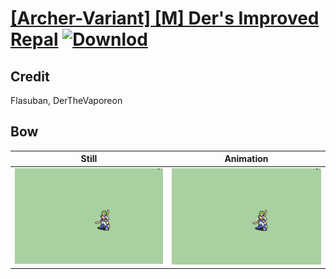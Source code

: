 # [\[Archer-Variant\] \[M\] Der's Improved Repal](./) [![Downlod](https://img.shields.io/badge/Download--red?style=social&logo=github)](https://minhaskamal.github.io/DownGit/#/home?url=https://github.com/Klokinator/FE-Repo/tree/main/Battle%20Animations%2FInfantry%20-%20(Bow)%20Archers%20and%20Hunters%2F%5BArcher-Variant%5D%20%5BM%5D%20Der's%20Improved%20Repal%2F5.%20Bow)

## Credit

Flasuban, DerTheVaporeon

## Bow

| Still | Animation |
| :---: | :-------: |
| ![Bow still](./Bow_000.png) | ![Bow animation](./Bow.gif) |
